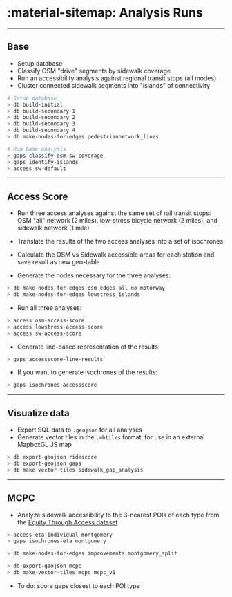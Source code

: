 # :material-sitemap: Analysis Runs

---

## Base

- Setup database
- Classify OSM "drive" segments by sidewalk coverage
- Run an accessibility analysis against regional transit stops (all modes)
- Cluster connected sidewalk segments into "islands" of connectivity

```bash
# Setup database
> db build-initial
> db build-secondary 1
> db build-secondary 2
> db build-secondary 3
> db build-secondary 4
> db make-nodes-for-edges pedestriannetwork_lines

# Run base analysis
> gaps classify-osm-sw-coverage
> gaps identify-islands
> access sw-default
```

---

## Access Score

- Run three access analyses against the same set of rail transit stops: OSM "all" network (2 miles), low-stress bicycle network (2 miles), and sidewalk network (1 mile)
- Translate the results of the two access analyses into a set of isochrones
- Calculate the OSM vs Sidewalk accessible areas for each station and save result as new geo-table

- Generate the nodes necessary for the three analyses:

```bash
> db make-nodes-for-edges osm_edges_all_no_motorway
> db make-nodes-for-edges lowstress_islands
```

- Run all three analyses:

```bash
> access osm-access-score
> access lowstress-access-score
> access sw-access-score
```

- Generate line-based representation of the results:

```bash
> gaps accessscore-line-results
```

- If you want to generate isochrones of the results:

```bash
> gaps isochrones-accessscore
```

---

## Visualize data

- Export SQL data to `.geojson` for all analyses
- Generate vector tiles in the `.mbtiles` format, for use in an external MapboxGL JS map

```bash
> db export-geojson ridescore
> db export-geojson gaps
> db make-vector-tiles sidewalk_gap_analysis
```

---

## MCPC

- Analyze sidewalk accessibility to the 3-nearest POIs of each type from the
  [Equity Through Access dataset](https://dvrpcgis.maps.arcgis.com/apps/MapSeries/index.html?appid=06eab792a06044f89b5b7fadeef660ba)

```bash
> access eta-individual montgomery
> gaps isochrones-eta montgomery

> db make-nodes-for-edges improvements.montgomery_split

> db export-geojson mcpc
> db make-vector-tiles mcpc mcpc_v1
```

- To do: score gaps closest to each POI type
